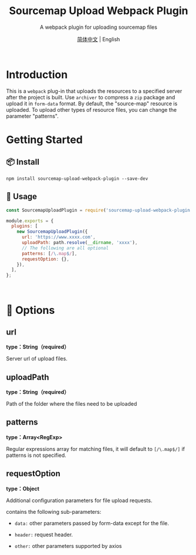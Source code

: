 <h1 align="center">Sourcemap Upload Webpack Plugin</h1>
<p align="center">A webpack plugin for uploading sourcemap files</p>

<div align="center">

[简体中文](https://github.com/ZephyrAndMoon/sourcemap-upload-webpack-plugin/blob/master/README_zh.md) &#124; English

</div>

<br/>

# Introduction

This is a `webpack` plug-in that uploads the resources to a specified server after the project is built. Use `archiver` to compress a `zip` package and upload it in `form-data` format. By default, the "source-map" resource is uploaded. To upload other types of resource files, you can change the parameter "patterns".

# Getting Started

## 📦 Install

```console
npm install sourcemap-upload-webpack-plugin --save-dev
```

## 📝 Usage

```js
const SourcemapUploadPlugin = require('sourcemap-upload-webpack-plugin ');

module.exports = {
  plugins: [
    new SourcemapUploadPlugin({
      url: 'https://www.xxxx.com',
      uploadPath: path.resolve(__dirname, 'xxxx'),
      // The following are all optional
      patterns: [/\.map$/],
      requestOption: {},
    }),
  ],
};
```

<br/>

# 📖 Options

## url

**type：String（required）**

Server url of upload files.

## uploadPath

**type：String（required）**

Path of the folder where the files need to be uploaded

## patterns

**type：Array\<RegExp>**

Regular expressions array for matching files, it will default to `[/\.map$/]` if patterns is not specified.

## requestOption

**type：Object**

Additional configuration parameters for file upload requests.

contains the following sub-parameters:

- `data:` other parameters passed by form-data except for the file.

- `header:` request header.

- `other:` other parameters supported by axios
